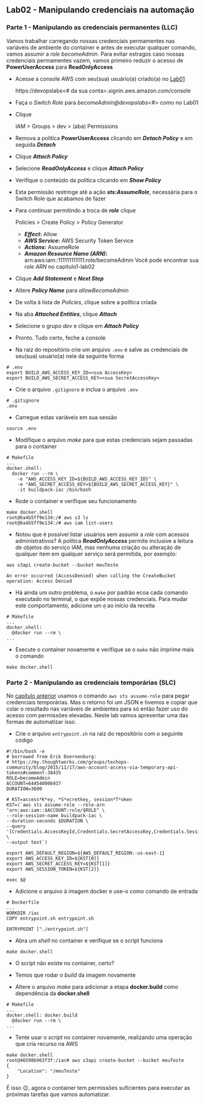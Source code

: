 ## Lab02 - Manipulando credenciais na automação

### Parte 1 - Manipulando as credenciais permanentes (LLC)
Vamos trabalhar carregando nossas credenciais permamentes nas variáveis de ambiente do container e antes de executar qualquer comando, vamos assumir a _role becomeAdmin_. Para evitar estragos caso nossas credenciais permamentes vazem, vamos primeiro reduzir o acesso de **PowerUserAccess** para **ReadOnlyAccess**

* Acesse a console AWS com seu(sua) usuário(a) criado(a) no [Lab01](lab01.md#parte-1---completar-items-do-iam-security-status-e-deixá-los-todos-verdinhos)

  https://devopslabs<# da sua conta>.signin.aws.amazon.com/console

* Faça o _Switch Role_ para _becomeAdmin@devopslabs<#>_ como no Lab01

* Clique

  IAM > Groups > dev > (aba) Permissions

* Remova a politíca **PowerUserAccess** clicando em **_Detach Policy_** e em seguida **_Detach_**

* Clique **_Attach Policy_**

* Selecione **_ReadOnlyAccess_** e clique **_Attach Policy_**

* Verifique o conteúdo da política clicando em **_Show Policy_**

* Esta permissão restringe até a ação **_sts:AssumeRole_**, necessária para o Switch Role que acabamos de fazer

* Para continuar permitindo a troca de **_role_** clique

  Policies > Create Policy > Policy Generator

  * **_Effect_:** Allow
  * **_AWS Service_:** AWS Security Token Service
  * **_Actions_:** AssumeRole
  * **_Amazon Resource Name (ARN)_:** arn:aws:iam::111111111111:role/becomeAdmin
  Você pode encontrar sua _role ARN_ no capitulo1-lab02

* Clique **_Add Statement_** e **_Next Step_**

* Altere **_Policy Name_** para _allowBecomeAdmin_

* De volta à lista de _Policies_, clique sobre a política criada

* Na aba **_Attached Entities_**, clique **_Attach_**

* Selecione o grupo _dev_ e clique em **_Attach Policy_**

* Pronto. Tudo certo, feche a console

* Na raiz do repositório crie um arquivo `.env` e salve as credenciais de seu(sua) usuário(a) nele da seguinte forma
```
# .env
export BUILD_AWS_ACCESS_KEY_ID=<sua AccessKey>
export BUILD_AWS_SECRET_ACCESS_KEY=<sua SecretAccessKey>
```

* Crie o arquivo `.gitignore` e inclua o arquivo `.env`
```
# .gitignore
.env
```

* Carregue estas variáveis em sua sessão
```
source .env
```

* Modifique o arquivo _make_ para que estas credenciais sejam passadas para o container
```
# Makefile
...
docker.shell:
  docker run --rm \
    -e "AWS_ACCESS_KEY_ID=${BUILD_AWS_ACCESS_KEY_ID}" \
    -e "AWS_SECRET_ACCESS_KEY=${BUILD_AWS_SECRET_ACCESS_KEY}" \
    -it buildpack-iac /bin/bash
```

* Rode o container e verifique seu funcionamento
```
make docker.shell
root@6a4b5ff9e134:/# aws s3 ls
root@6a4b5ff9e134:/# aws iam list-users
```

* Notou que é possível listar usuários sem assumir a _role_ com acessos administrativos? A política **_ReadOnlyAccess_** permite inclusive a leitura de objetos do serviço IAM, mas nenhuma criação ou alteração de qualquer item em qualquer serviço será permitida, por exemplo:
```
aws s3api create-bucket --bucket meuTeste

An error occurred (AccessDenied) when calling the CreateBucket operation: Access Denied
```

* Há ainda um outro problema, o `make` por padrão ecoa cada comando executado no terminal, o que expõe nossas credenciais. Para mudar este comportamento, adicione um `@` ao início da receita
```
# Makefile
...
docker.shell:
  @docker run --rm \
...

```

* Execute o container novamente e verifique se o `make` não imprime mais o comando
```
make docker.shell
```

### Parte 2 - Manipulando as credenciais temporárias (SLC)
No [capítulo anterior](../capitulo1/lab02.md#slc---short-lived-credentials-credenciais-de-vida-curta) usamos o comando `aws sts assume-role` para pegar credenciais temporárias.
Mas o retorno foi um JSON e tivemos e copiar que colar o resultado nas variáveis de ambientes para só então fazer uso do acesso com permissões elevadas.
Neste lab vamos apresentar uma das formas de automatizar isso.

* Crie o arquivo `entrypoint.sh` na raiz do repositório com o seguinte código
```
#!/bin/bash -e
# borrowed from Erik Doernenburg:
# https://my.thoughtworks.com/groups/techops-community/blog/2015/11/17/aws-account-access-via-temporary-api-tokens#comment-38435
ROLE=becomeAdmin
ACCOUNT=644540006937
DURATION=3600

# KST=access*K*ey, *S*ecretkey, session*T*oken
KST=(`aws sts assume-role --role-arn "arn:aws:iam::$ACCOUNT:role/$ROLE" \
--role-session-name buildpack-iac \
--duration-seconds $DURATION \
--query '[Credentials.AccessKeyId,Credentials.SecretAccessKey,Credentials.SessionToken]' \
--output text`)

export AWS_DEFAULT_REGION=${AWS_DEFAULT_REGION:-us-east-1}
export AWS_ACCESS_KEY_ID=${KST[0]}
export AWS_SECRET_ACCESS_KEY=${KST[1]}
export AWS_SESSION_TOKEN=${KST[2]}

exec $@
```

* Adicione o arquivo à imagem docker e use-o como comando de entrada
```
# Dockerfile
...
WORKDIR /iac
COPY entrypoint.sh entrypoint.sh

ENTRYPOINT ["./entrypoint.sh"]
```

* Abra um _shell_ no container e verifique se o script funciona
```
make docker.shell
```

* O script não existe no container, certo?

* Temos que rodar o _build_ da imagem novamente

* Altere o arquivo _make_ para adicionar a etapa **docker.build** como dependência da **docker.shell**
```
# Makefile
...
docker.shell: docker.build
  @docker run --rm \
...
```

* Tente usar o _script_ no container novamente, realizando uma operação que cria recurso na AWS
```
make docker.shell
root@46598b963f3f:/iac# aws s3api create-bucket --bucket meuTeste
{
    "Location": "/meuTeste"
}
```

É isso 😉, agora o container tem permissões suficientes para executar as próximas tarefas que vamos automatizar.
